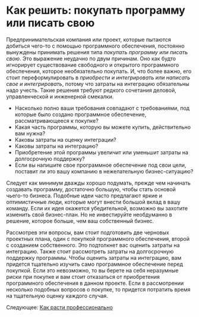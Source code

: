 # Как решить: покупать программу или писать свою
[//]: # (Version:1.0.0)
Предпринимательская компания или проект, которые пытаются добиться чего-то с помощью программного обеспечения, постоянно вынуждены принимать решения типа *покупать программу или писать свою*. Это выражение неудачно по двум причинам. Оно как будто игнорирует существование свободного и открытого программного обеспечения, которое необязательно покупать. И, что более важно, его стоит переформулировать в *приобрести и интегрировать или написать свое и интегрировать*, потому что затраты на интеграцию обязательны надо учесть. Такие решения требуют редкого сочетания деловой, управленческой и инженерной смекалки. 

- Насколько полно ваши требования совпадают с требованиями, под которые было создано программное обеспечение, рассматривающееся к покупке?
- Какая часть программы, которую вы можете купить, действительно вам нужна?
- Каковы затраты на оценку интеграции?
- Каковы затраты на интеграцию?
- Приобретение этой программы увеличит или уменьшит затраты на долгосрочную поддержку?
- Если вы напишите свое программное обеспечение под свои цели, поставит ли это вашу компанию в нежелательную бизнес-ситуацию?

Следует как минимум дважды хорошо подумать, прежде чем начинать создавать программу, достаточно большую, чтобы стать основой чьего-то бизнеса. Подобные идеи часто предлагают яркие и оптимистичные люди, которые могут внести большой вклад в вашу команду. Если их идея окажется убедительной, возможно вы захотите изменить свой бизнес-план. Но не инвестируйте необдуманно в решение, которое больше, чем ваш собственный бизнес.

Рассмотрев эти вопросы, вам стоит подготовить две черновых проектных плана, один с покупкой программного обеспечения, второй с созданием собственного. Это подтолкнет вас оценить затраты на интеграцию. Также стоит рассмотреть затраты на долгосрочную поддержку программы. Чтобы оценить затраты на интеграцию, вам придется тщательно изучить само программное обеспечение перед покупкой. Если это невозможно, то вы берете на себя неразумные риски при покупке и вам стоит отказаться от приобретения программного обеспечения в данном проекте. Если в рассмотрении несколько подобных вопросов о покупке, то придется потратить время на тщательную оценку каждого случая.

Следующее: [Как расти профессионально](05-How-to-Grow-Professionally.md)
